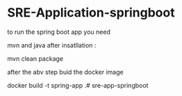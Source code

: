 # SRE-Application-springboot

to run the spring boot app you need 

mvn and java after insatllation :

mvn clean package

after the abv step buid the docker image

docker build -t spring-app .# sre-app-springboot
